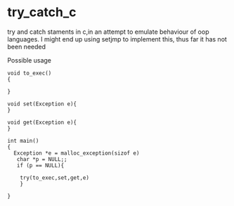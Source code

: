 # try_catch_c
try and catch staments in c,in an attempt to emulate behaviour of oop languages. I might end up using setjmp to implement this, thus far it has not been needed

Possible usage

```
void to_exec()
{
  
}

void set(Exception e){
}

void get(Exception e){
}

int main()
{
  Exception *e = malloc_exception(sizof e)
   char *p = NULL;;
   if (p == NULL){

    try(to_exec,set,get,e)
    }
   
}

```
